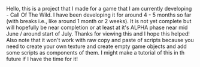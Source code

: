 Hello, this is a project that I made for a game that I am currently developing - Call Of The Wild. I have been developing it for around 4 - 5 months so far (with breaks i.e., like around 1 month or 2 weeks). It is not yet complete but will hopefully be near completion or at least at it's ALPHA phase near mid June / around start of July. Thanks for viewing this and I hope this helped! Also note that it won't work with raw copy and paste of scripts because you need to create your own texture and create empty game objects and add some scripts as components of them. I might make a tutorial of this in th future if I have the time for it!
